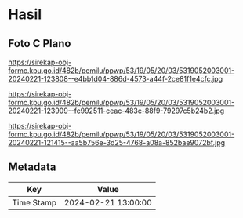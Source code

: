 # Hasil

## Foto C Plano

https://sirekap-obj-formc.kpu.go.id/482b/pemilu/ppwp/53/19/05/20/03/5319052003001-20240221-123808--e4bb1d04-886d-4573-a44f-2ce81f1e4cfc.jpg

https://sirekap-obj-formc.kpu.go.id/482b/pemilu/ppwp/53/19/05/20/03/5319052003001-20240221-123909--fc992511-ceac-483c-88f9-79297c5b24b2.jpg

https://sirekap-obj-formc.kpu.go.id/482b/pemilu/ppwp/53/19/05/20/03/5319052003001-20240221-121415--aa5b756e-3d25-4768-a08a-852bae9072bf.jpg


## Metadata

| Key        | Value               |
| ---------- | ------------------- |
| Time Stamp | 2024-02-21 13:00:00 |




